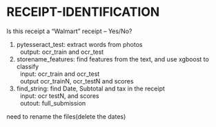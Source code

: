 # RECEIPT-IDENTIFICATION
Is this receipt a “Walmart” receipt – Yes/No?

1. pytesseract_test: extract words from photos                
   output: ocr_train and ocr_test
2. storename_features: find features from the text, and use xgboost to classify             
   input: ocr_train and ocr_test  
   output ocr_trainN, ocr_testN and scores                  
3. find_string: find Date, Subtotal and tax in the receipt                                 
   input: ocr testN, and scores           
   outout: full_submission
   
need to rename the files(delete the dates)
